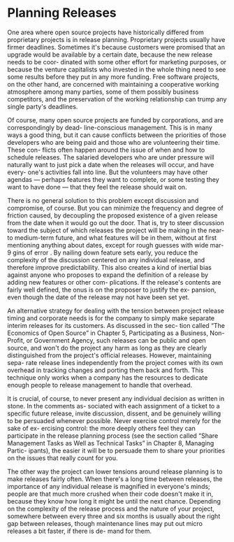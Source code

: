 # Planning Releases

One area where open source projects have historically differed from proprietary projects is in release planning. Proprietary projects usually have firmer deadlines. Sometimes it's because customers were promised that an upgrade would be available by a certain date, because the new release needs to be coor- dinated with some other effort for marketing purposes, or because the venture capitalists who invested in the whole thing need to see some results before they put in any more funding. Free software projects, on the other hand, are concerned with maintaining a cooperative working atmosphere among many parties, some of them possibly business competitors, and the preservation of the working relationship can trump any single party's deadlines.

Of course, many open source projects are funded by corporations, and are correspondingly by dead- line-conscious management. This is in many ways a good thing, but it can cause conflicts between the priorities of those developers who are being paid and those who are volunteering their time. These con- flicts often happen around the issue of when and how to schedule releases. The salaried developers who are under pressure will naturally want to just pick a date when the releases will occur, and have every- one's activities fall into line. But the volunteers may have other agendas — perhaps features they want to complete, or some testing they want to have done — that they feel the release should wait on.

There is no general solution to this problem except discussion and compromise, of course. But you canminimize the frequency and degree of friction caused, by decoupling the proposed existence of a givenrelease from the date when it would go out the door. That is, try to steer discussion toward the subjectof which releases the project will be making in the near- to medium-term future, and what features willbe in them, without at first mentioning anything about dates, except for rough guesses with wide mar-9gins of error . By nailing down feature sets early, you reduce the complexity of the discussion centeredon any individual release, and therefore improve predictability. This also creates a kind of inertial bias against anyone who proposes to expand the definition of a release by adding new features or other com- plications. If the release's contents are fairly well defined, the onus is on the proposer to justify the ex- pansion, even though the date of the release may not have been set yet.

An alternative strategy for dealing with the tension between project release timing and corporate needs is for the company to simply make separate interim releases for its customers. As discussed in the sec-tion called “The Economics of Open Source” in Chapter 5, Participating as a Business, Non-Profit, or Government Agency, such releases can be public and open source, and won't do the project any harm as long as they are clearly distinguished from the project's official releases. However, maintaining sepa- rate release lines independently from the project comes with its own overhead in tracking changes and porting them back and forth. This technique only works when a company has the resources to dedicate enough people to release management to handle that overhead.

It is crucial, of course, to never present any individual decision as written in stone. In the comments as- sociated with each assignment of a ticket to a specific future release, invite discussion, dissent, and be genuinely willing to be persuaded whenever possible. Never exercise control merely for the sake of ex- ercising control: the more deeply others feel they can participate in the release planning process \(see the section called “Share Management Tasks as Well as Technical Tasks” in Chapter 8, Managing Partic- ipants\), the easier it will be to persuade them to share your priorities on the issues that really count for you.

The other way the project can lower tensions around release planning is to make releases fairly often. When there's a long time between releases, the importance of any individual release is magnified in everyone's minds; people are that much more crushed when their code doesn't make it in, because they know how long it might be until the next chance. Depending on the complexity of the release process and the nature of your project, somewhere between every three and six months is usually about the right gap between releases, though maintenance lines may put out micro releases a bit faster, if there is de- mand for them.

